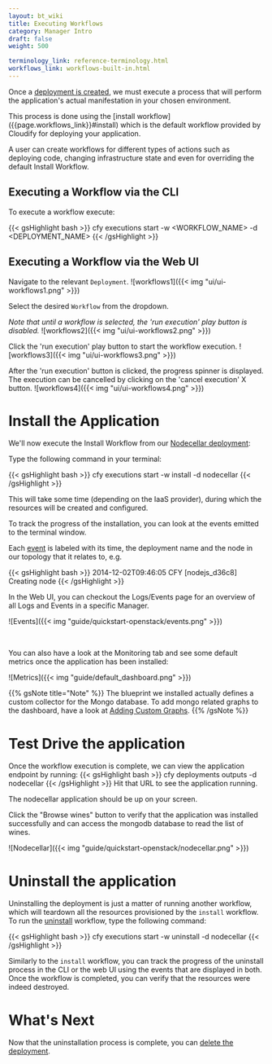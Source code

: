 ```yaml
---
layout: bt_wiki
title: Executing Workflows
category: Manager Intro
draft: false
weight: 500

terminology_link: reference-terminology.html
workflows_link: workflows-built-in.html
---
```


Once a [deployment is created](getting-started-create-deployment.html), we must execute a process that will perform the application's actual manifestation in your chosen environment.

This process is done using the [install workflow] ({{page.workflows_link}}#install) which is the default workflow provided by Cloudify for deploying your application.

A user can create workflows for different types of actions such as deploying code, changing infrastructure state and even for overriding the default Install Workflow.


## Executing a Workflow via the CLI

To execute a workflow execute:

{{< gsHighlight  bash >}}
cfy executions start -w <WORKFLOW_NAME> -d <DEPLOYMENT_NAME>
{{< /gsHighlight >}}


## Executing a Workflow via the Web UI

Navigate to the relevant `Deployment`.
![workflows1]({{< img "ui/ui-workflows1.png" >}})

Select the desired `Workflow` from the dropdown.

*Note that until a workflow is selected, the 'run execution' play button is disabled.*
![workflows2]({{< img "ui/ui-workflows2.png" >}})

Click the 'run execution' play button to start the workflow execution.
![workflows3]({{< img "ui/ui-workflows3.png" >}})

After the 'run execution' button is clicked, the progress spinner is displayed. The execution can be cancelled by clicking on the 'cancel execution' X button.
 ![workflows4]({{< img "ui/ui-workflows4.png" >}})

# Install the Application

We'll now execute the Install Workflow from our [Nodecellar deployment](getting-started-create-deployment.html#actionable-create-a-deployment):

Type the following command in your terminal:

{{< gsHighlight  bash >}}
cfy executions start -w install -d nodecellar
{{< /gsHighlight >}}

This will take some time (depending on the IaaS provider), during which the resources will be created and configured.

To track the progress of the installation, you can look at the events emitted to the terminal window.

Each [event]({{page.terminology_link}}#event) is labeled with its time,
the deployment name and the node in our topology that it relates to, e.g.

{{< gsHighlight  bash  >}}
2014-12-02T09:46:05 CFY <nodecellar> [nodejs_d36c8] Creating node
{{< /gsHighlight >}}

In the Web UI, you can checkout the Logs/Events page for an overview of all Logs and Events in a specific Manager.

![Events]({{< img "guide/quickstart-openstack/events.png" >}})

<br>

You can also have a look at the Monitoring tab and see some default metrics once the application has been installed:

![Metrics]({{< img "guide/default_dashboard.png" >}})

{{% gsNote title="Note" %}}
The blueprint we installed actually defines a custom collector for the Mongo database.
To add mongo related graphs to the dashboard, have a look at [Adding Custom Graphs](webui-graphing-metrics.html).
{{% /gsNote %}}

# Test Drive the application

Once the workflow execution is complete, we can view the application endpoint by running:
{{< gsHighlight  bash >}}
cfy deployments outputs -d nodecellar
{{< /gsHighlight >}}
Hit that URL to see the application running.

The nodecellar application should be up on your screen.

Click the "Browse wines" button to verify that the application was installed successfully
and can access the mongodb database to read the list of wines.

![Nodecellar]({{< img "guide/quickstart-openstack/nodecellar.png" >}})

# Uninstall the application

Uninstalling the deployment is just a matter of running another workflow, which will teardown all the resources provisioned by the `install` workflow.
To run the [uninstall]({{page.workflows_link}}#uninstall) workflow, type the following command:

{{< gsHighlight  bash >}}
cfy executions start -w uninstall -d nodecellar
{{< /gsHighlight >}}

Similarly to the `install` workflow, you can track the progress of the
uninstall process in the CLI or the web UI using the events that are displayed in both.
Once the workflow is completed, you can verify that the resources were indeed destroyed.

# What's Next

Now that the uninstallation process is complete, you can [delete the deployment](getting-started-delete-deployment.html).
